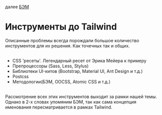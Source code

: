 <div>
далее
<a href="04.md">
БЭМ
</a>
</div>

<h1>Инструменты до Tailwind</h1>

<div>
Описанные проблемы всегда порождали большое количество инструментов для их решения. Как точечных так и общих.
</div>

<br/>

<div>
<ul>
<li>
CSS 'ресеты'. Легендарный ресет от Эрика Мейера к примеру
</li>
<li>
Препроцессоры (Sass, Less, Stylus)
</li>
<li>
Библиотеки UI-китов (Bootstrap, Material UI, Ant Design и т.д.)
</li>
<li>
Postcss 
</li>
<li>
Методологии(БЭМ, OOCSS, Atomic CSS и т.д.)
</li>
</ul>
</div>

<br/>

<div>
Рассмотрение всех этих инструментов выходит за рамки нашей темы. 
<br/>
Однако в 2-х словах упомяним БЭМ, так как сама концепция именования пересматривается в рамках Tailwind.
</div>